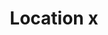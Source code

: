---
title: Location x
tags: ["location", "x", "remove", "delete", "cancel", "geolocation", "position"]
icon: location-x
svg: '<svg xmlns="http://www.w3.org/2000/svg" width="24" height="24" fill="none" viewBox="0 0 24 24" stroke-width="1.5" stroke-linecap="round" stroke-linejoin="round" stroke="currentColor"><path d="M12.56 20.82a.96.96 0 0 1-1.12 0C6.611 17.378 1.486 10.298 6.667 5.182A7.6 7.6 0 0 1 12 3c2 0 3.919.785 5.333 2.181 5.181 5.116.056 12.196-4.773 15.64M10 8l4 4m0-4-4 4"/></svg>'
---